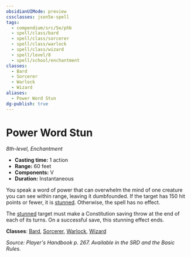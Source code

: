 ```yaml
---
obsidianUIMode: preview
cssclasses: json5e-spell
tags:
  - compendium/src/5e/phb
  - spell/class/bard
  - spell/class/sorcerer
  - spell/class/warlock
  - spell/class/wizard
  - spell/level/8
  - spell/school/enchantment
classes:
  - Bard
  - Sorcerer
  - Warlock
  - Wizard
aliases:
  - Power Word Stun
dg-publish: true
---
```

# Power Word Stun
*8th-level, Enchantment*  

- **Casting time:** 1 action
- **Range:** 60 feet
- **Components:** V
- **Duration:** Instantaneous

You speak a word of power that can overwhelm the mind of one creature you can see within range, leaving it dumbfounded. If the target has 150 hit points or fewer, it is [stunned](/3-Mechanics/CLI/rules/conditions.md#stunned). Otherwise, the spell has no effect.

The [stunned](/3-Mechanics/CLI/rules/conditions.md#stunned) target must make a Constitution saving throw at the end of each of its turns. On a successful save, this stunning effect ends.

**Classes**: [Bard](/Admin/CLI/classes/bard.md), [Sorcerer](/Admin/CLI/classes/sorcerer.md), [Warlock](/Admin/CLI/classes/warlock.md), [Wizard](/Admin/CLI/classes/wizard.md)

*Source: Player's Handbook p. 267. Available in the SRD and the Basic Rules.*